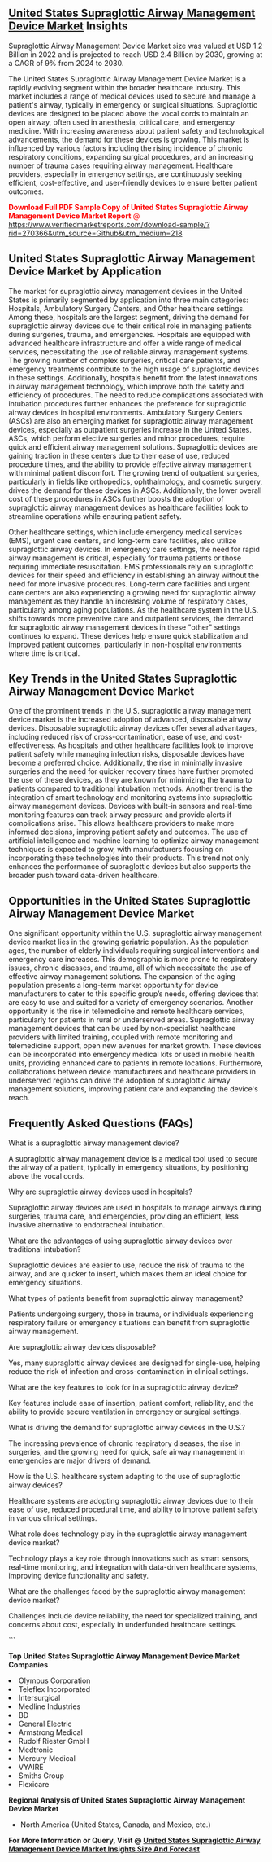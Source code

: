 <h2><a href="https://www.verifiedmarketreports.com/download-sample/?rid=270366&amp;utm_source=Github&amp;utm_medium=218" target="_blank">United States Supraglottic Airway Management Device Market</a> Insights</h2><p>Supraglottic Airway Management Device Market size was valued at USD 1.2 Billion in 2022 and is projected to reach USD 2.4 Billion by 2030, growing at a CAGR of 9% from 2024 to 2030.</p><p> <p>The United States Supraglottic Airway Management Device Market is a rapidly evolving segment within the broader healthcare industry. This market includes a range of medical devices used to secure and manage a patient's airway, typically in emergency or surgical situations. Supraglottic devices are designed to be placed above the vocal cords to maintain an open airway, often used in anesthesia, critical care, and emergency medicine. With increasing awareness about patient safety and technological advancements, the demand for these devices is growing. This market is influenced by various factors including the rising incidence of chronic respiratory conditions, expanding surgical procedures, and an increasing number of trauma cases requiring airway management. Healthcare providers, especially in emergency settings, are continuously seeking efficient, cost-effective, and user-friendly devices to ensure better patient outcomes. <p><span class=""><span style="color: #ff0000;"><strong>Download Full PDF Sample Copy of United States Supraglottic Airway Management Device Market Report</strong> @ </span><a href="https://www.verifiedmarketreports.com/download-sample/?rid=270366&amp;utm_source=Github&amp;utm_medium=218" target="_blank">https://www.verifiedmarketreports.com/download-sample/?rid=270366&amp;utm_source=Github&amp;utm_medium=218</a></span></p></p> <h2>United States Supraglottic Airway Management Device Market by Application</h2> <p>The market for supraglottic airway management devices in the United States is primarily segmented by application into three main categories: Hospitals, Ambulatory Surgery Centers, and Other healthcare settings. Among these, hospitals are the largest segment, driving the demand for supraglottic airway devices due to their critical role in managing patients during surgeries, trauma, and emergencies. Hospitals are equipped with advanced healthcare infrastructure and offer a wide range of medical services, necessitating the use of reliable airway management systems. The growing number of complex surgeries, critical care patients, and emergency treatments contribute to the high usage of supraglottic devices in these settings. Additionally, hospitals benefit from the latest innovations in airway management technology, which improve both the safety and efficiency of procedures. The need to reduce complications associated with intubation procedures further enhances the preference for supraglottic airway devices in hospital environments. Ambulatory Surgery Centers (ASCs) are also an emerging market for supraglottic airway management devices, especially as outpatient surgeries increase in the United States. ASCs, which perform elective surgeries and minor procedures, require quick and efficient airway management solutions. Supraglottic devices are gaining traction in these centers due to their ease of use, reduced procedure times, and the ability to provide effective airway management with minimal patient discomfort. The growing trend of outpatient surgeries, particularly in fields like orthopedics, ophthalmology, and cosmetic surgery, drives the demand for these devices in ASCs. Additionally, the lower overall cost of these procedures in ASCs further boosts the adoption of supraglottic airway management devices as healthcare facilities look to streamline operations while ensuring patient safety. <p>Other healthcare settings, which include emergency medical services (EMS), urgent care centers, and long-term care facilities, also utilize supraglottic airway devices. In emergency care settings, the need for rapid airway management is critical, especially for trauma patients or those requiring immediate resuscitation. EMS professionals rely on supraglottic devices for their speed and efficiency in establishing an airway without the need for more invasive procedures. Long-term care facilities and urgent care centers are also experiencing a growing need for supraglottic airway management as they handle an increasing volume of respiratory cases, particularly among aging populations. As the healthcare system in the U.S. shifts towards more preventive care and outpatient services, the demand for supraglottic airway management devices in these "other" settings continues to expand. These devices help ensure quick stabilization and improved patient outcomes, particularly in non-hospital environments where time is critical. <h2>Key Trends in the United States Supraglottic Airway Management Device Market</h2> <p>One of the prominent trends in the U.S. supraglottic airway management device market is the increased adoption of advanced, disposable airway devices. Disposable supraglottic airway devices offer several advantages, including reduced risk of cross-contamination, ease of use, and cost-effectiveness. As hospitals and other healthcare facilities look to improve patient safety while managing infection risks, disposable devices have become a preferred choice. Additionally, the rise in minimally invasive surgeries and the need for quicker recovery times have further promoted the use of these devices, as they are known for minimizing the trauma to patients compared to traditional intubation methods. Another trend is the integration of smart technology and monitoring systems into supraglottic airway management devices. Devices with built-in sensors and real-time monitoring features can track airway pressure and provide alerts if complications arise. This allows healthcare providers to make more informed decisions, improving patient safety and outcomes. The use of artificial intelligence and machine learning to optimize airway management techniques is expected to grow, with manufacturers focusing on incorporating these technologies into their products. This trend not only enhances the performance of supraglottic devices but also supports the broader push toward data-driven healthcare. <h2>Opportunities in the United States Supraglottic Airway Management Device Market</h2> <p>One significant opportunity within the U.S. supraglottic airway management device market lies in the growing geriatric population. As the population ages, the number of elderly individuals requiring surgical interventions and emergency care increases. This demographic is more prone to respiratory issues, chronic diseases, and trauma, all of which necessitate the use of effective airway management solutions. The expansion of the aging population presents a long-term market opportunity for device manufacturers to cater to this specific group’s needs, offering devices that are easy to use and suited for a variety of emergency scenarios. Another opportunity is the rise in telemedicine and remote healthcare services, particularly for patients in rural or underserved areas. Supraglottic airway management devices that can be used by non-specialist healthcare providers with limited training, coupled with remote monitoring and telemedicine support, open new avenues for market growth. These devices can be incorporated into emergency medical kits or used in mobile health units, providing enhanced care to patients in remote locations. Furthermore, collaborations between device manufacturers and healthcare providers in underserved regions can drive the adoption of supraglottic airway management solutions, improving patient care and expanding the device's reach. <h2>Frequently Asked Questions (FAQs)</h2> <p>What is a supraglottic airway management device?</p> <p>A supraglottic airway management device is a medical tool used to secure the airway of a patient, typically in emergency situations, by positioning above the vocal cords.</p> <p>Why are supraglottic airway devices used in hospitals?</p> <p>Supraglottic airway devices are used in hospitals to manage airways during surgeries, trauma care, and emergencies, providing an efficient, less invasive alternative to endotracheal intubation.</p> <p>What are the advantages of using supraglottic airway devices over traditional intubation?</p> <p>Supraglottic devices are easier to use, reduce the risk of trauma to the airway, and are quicker to insert, which makes them an ideal choice for emergency situations.</p> <p>What types of patients benefit from supraglottic airway management?</p> <p>Patients undergoing surgery, those in trauma, or individuals experiencing respiratory failure or emergency situations can benefit from supraglottic airway management.</p> <p>Are supraglottic airway devices disposable?</p> <p>Yes, many supraglottic airway devices are designed for single-use, helping reduce the risk of infection and cross-contamination in clinical settings.</p> <p>What are the key features to look for in a supraglottic airway device?</p> <p>Key features include ease of insertion, patient comfort, reliability, and the ability to provide secure ventilation in emergency or surgical settings.</p> <p>What is driving the demand for supraglottic airway devices in the U.S.?</p> <p>The increasing prevalence of chronic respiratory diseases, the rise in surgeries, and the growing need for quick, safe airway management in emergencies are major drivers of demand.</p> <p>How is the U.S. healthcare system adapting to the use of supraglottic airway devices?</p> <p>Healthcare systems are adopting supraglottic airway devices due to their ease of use, reduced procedural time, and ability to improve patient safety in various clinical settings.</p> <p>What role does technology play in the supraglottic airway management device market?</p> <p>Technology plays a key role through innovations such as smart sensors, real-time monitoring, and integration with data-driven healthcare systems, improving device functionality and safety.</p> <p>What are the challenges faced by the supraglottic airway management device market?</p> <p>Challenges include device reliability, the need for specialized training, and concerns about cost, especially in underfunded healthcare settings.</p> ```</p><p><strong>Top United States Supraglottic Airway Management Device Market Companies</strong></p><div data-test-id=""><p><li>Olympus Corporation</li><li> Teleflex Incorporated</li><li> Intersurgical</li><li> Medline Industries</li><li> BD</li><li> General Electric</li><li> Armstrong Medical</li><li> Rudolf Riester GmbH</li><li> Medtronic</li><li> Mercury Medical</li><li> VYAIRE</li><li> Smiths Group</li><li> Flexicare</li></p><div><strong>Regional Analysis of&nbsp;United States Supraglottic Airway Management Device Market</strong></div><ul><li dir="ltr"><p dir="ltr">North America&nbsp;(United States, Canada, and Mexico, etc.)</p></li></ul><p><strong>For More Information or Query, Visit @&nbsp;</strong><strong><a href="https://www.verifiedmarketreports.com/product/supraglottic-airway-management-device-market/?utm_source=Github&amp;utm_medium=218" target="_blank">United States Supraglottic Airway Management Device Market Insights Size And Forecast</a></strong></p></div>
